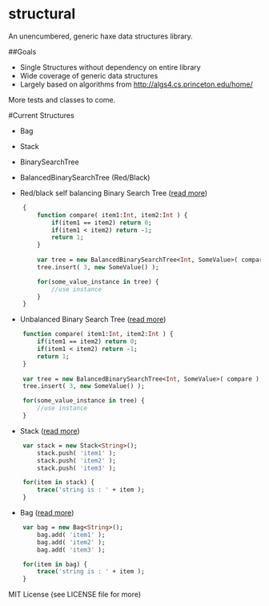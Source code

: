 structural
==========

An unencumbered, generic haxe data structures library.


##Goals

- Single Structures without dependency on entire library
- Wide coverage of generic data structures 
- Largely based on algorithms from http://algs4.cs.princeton.edu/home/

More tests and classes to come.

#Current Structures

- Bag
- Stack
- BinarySearchTree 
- BalancedBinarySearchTree (Red/Black)

- Red/black self balancing Binary Search Tree ([read more](http://algs4.cs.princeton.edu/33balanced/))

```haxe
	{
		function compare( item1:Int, item2:Int ) {
			if(item1 == item2) return 0;
			if(item1 < item2) return -1;
			return 1;
		}
		
		var tree = new BalancedBinarySearchTree<Int, SomeValue>( compare );
		tree.insert( 3, new SomeValue() );

		for(some_value_instance in tree) {
			//use instance
		}
	}
```

- Unbalanced Binary Search Tree ([read more](http://algs4.cs.princeton.edu/32bst/))

```haxe
	function compare( item1:Int, item2:Int ) {
		if(item1 == item2) return 0;
		if(item1 < item2) return -1;
		return 1;
	}
	
	var tree = new BalancedBinarySearchTree<Int, SomeValue>( compare );
	tree.insert( 3, new SomeValue() );

	for(some_value_instance in tree) {
		//use instance
	}
```

- Stack ([read more](http://algs4.cs.princeton.edu/13stacks/))

```haxe
	var stack = new Stack<String>();
		stack.push( 'item1' );
		stack.push( 'item2' );
		stack.push( 'item3' );

	for(item in stack) {
		trace('string is : ' + item );
	}
```

- Bag ([read more](http://algs4.cs.princeton.edu/13stacks/))

```haxe
	var bag = new Bag<String>();
		bag.add( 'item1' );
		bag.add( 'item2' );
		bag.add( 'item3' );

	for(item in bag) {
		trace('string is : ' + item );
	}
```


MIT License (see LICENSE file for more)
